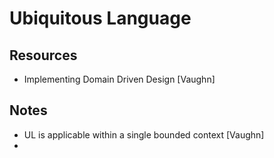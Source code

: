 # Ubiquitous Language

## Resources

- Implementing Domain Driven Design [Vaughn]

## Notes

- UL is applicable within a single bounded context [Vaughn]
- 